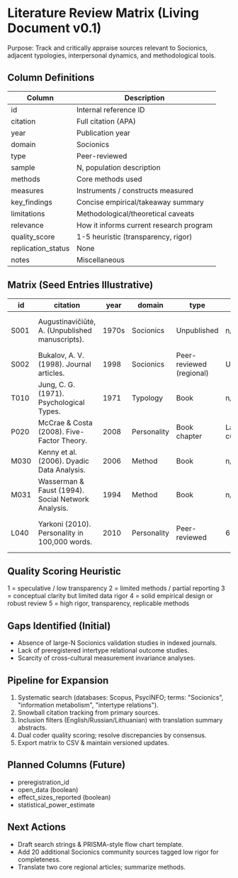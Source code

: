 # Literature Review Matrix (Living Document v0.1)
Purpose: Track and critically appraise sources relevant to Socionics, adjacent typologies, interpersonal dynamics, and methodological tools.

## Column Definitions
| Column | Description |
|--------|-------------|
| id | Internal reference ID |
| citation | Full citation (APA) |
| year | Publication year |
| domain | Socionics | Typology | Personality | Network | Method |
| type | Peer-reviewed | Book | Preprint | Community | Unpublished |
| sample | N, population description |
| methods | Core methods used |
| measures | Instruments / constructs measured |
| key_findings | Concise empirical/takeaway summary |
| limitations | Methodological/theoretical caveats |
| relevance | How it informs current research program |
| quality_score | 1-5 heuristic (transparency, rigor) |
| replication_status | None | Attempted | Replicated | Failed |
| notes | Miscellaneous |

## Matrix (Seed Entries Illustrative)
| id | citation | year | domain | type | sample | methods | measures | key_findings | limitations | relevance | quality_score | replication_status | notes |
|----|---------|------|--------|------|--------|---------|---------|--------------|------------|-----------|----------------|--------------------|-------|
| S001 | Augustinavičiūtė, A. (Unpublished manuscripts). | 1970s | Socionics | Unpublished | n/a | Theoretical synthesis | n/a | Defines information metabolism & 16 types | Non-empirical | Primary theoretical origin | 1 | None | Translation variance |
| S002 | Bukalov, A. V. (1998). Journal articles. | 1998 | Socionics | Peer-reviewed (regional) | Unclear | Descriptive | Typological constructs | Expands function interpretations | Limited methodological transparency | Historical context | 2 | None | Language barrier |
| T010 | Jung, C. G. (1971). Psychological Types. | 1971 | Typology | Book | n/a | Theoretical | Attitudes/functions | Foundational function concepts | Non-empirical by modern standards | Background framework | 3 | Replicated (conceptual) | Translation nuances |
| P020 | McCrae & Costa (2008). Five-Factor Theory. | 2008 | Personality | Book chapter | Large cumulative | Review | Big Five traits | Trait stability, cross-cultural data | Not about Socionics | Comparative baseline | 5 | Replicated | Useful normative data |
| M030 | Kenny et al. (2006). Dyadic Data Analysis. | 2006 | Method | Book | n/a | Methodological | Dyadic models | Actor-Partner Interdependence | Not theory-specific | Provides modeling tools | 5 | Replicated | Statistical reference |
| M031 | Wasserman & Faust (1994). Social Network Analysis. | 1994 | Method | Book | n/a | Methodological | Network metrics | Graph frameworks | Not theory-specific | Relation matrix testing | 5 | Replicated | Classic |
| L040 | Yarkoni (2010). Personality in 100,000 words. | 2010 | Personality | Peer-reviewed | 694 blogs | Text mining | Linguistic markers | Correlates between word use & traits | Self-selection bias | Method analog for linguistic mapping | 4 | Replicated | Large corpus |

## Quality Scoring Heuristic
1 = speculative / low transparency
2 = limited methods / partial reporting
3 = conceptual clarity but limited data rigor
4 = solid empirical design or robust review
5 = high rigor, transparency, replicable methods

## Gaps Identified (Initial)
- Absence of large-N Socionics validation studies in indexed journals.
- Lack of preregistered intertype relational outcome studies.
- Scarcity of cross-cultural measurement invariance analyses.

## Pipeline for Expansion
1. Systematic search (databases: Scopus, PsycINFO; terms: "Socionics", "information metabolism", "intertype relations").
2. Snowball citation tracking from primary sources.
3. Inclusion filters (English/Russian/Lithuanian) with translation summary abstracts.
4. Dual coder quality scoring; resolve discrepancies by consensus.
5. Export matrix to CSV & maintain versioned updates.

## Planned Columns (Future)
- preregistration_id
- open_data (boolean)
- effect_sizes_reported (boolean)
- statistical_power_estimate

## Next Actions
- Draft search strings & PRISMA-style flow chart template.
- Add 20 additional Socionics community sources tagged low rigor for completeness.
- Translate two core regional articles; summarize methods.
